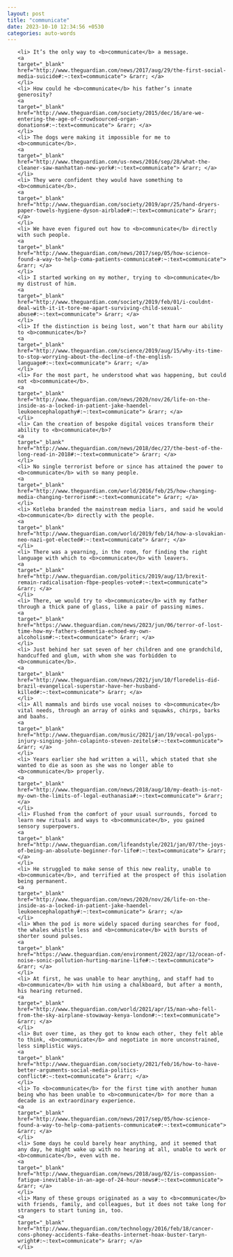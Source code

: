```yaml
---
layout: post
title: "communicate"
date: 2023-10-10 12:34:56 +0530
categories: auto-words
---
```

<ol>

    <li> It’s the only way to <b>communicate</b> a message.
    <a 
    target="_blank" 
    href="http://www.theguardian.com/news/2017/aug/29/the-first-social-media-suicide#:~:text=communicate"> &rarr; </a>
    </li>
    <li> How could he <b>communicate</b> his father’s innate generosity?
    <a 
    target="_blank" 
    href="http://www.theguardian.com/society/2015/dec/16/are-we-entering-the-age-of-crowdsourced-organ-donations#:~:text=communicate"> &rarr; </a>
    </li>
    <li> The dogs were making it impossible for me to <b>communicate</b>.
    <a 
    target="_blank" 
    href="http://www.theguardian.com/us-news/2016/sep/28/what-the-cleaner-saw-manhattan-new-york#:~:text=communicate"> &rarr; </a>
    </li>
    <li> They were confident they would have something to <b>communicate</b>.
    <a 
    target="_blank" 
    href="http://www.theguardian.com/society/2019/apr/25/hand-dryers-paper-towels-hygiene-dyson-airblade#:~:text=communicate"> &rarr; </a>
    </li>
    <li> We have even figured out how to <b>communicate</b> directly with such people.
    <a 
    target="_blank" 
    href="http://www.theguardian.com/news/2017/sep/05/how-science-found-a-way-to-help-coma-patients-communicate#:~:text=communicate"> &rarr; </a>
    </li>
    <li> I started working on my mother, trying to <b>communicate</b> my distrust of him.
    <a 
    target="_blank" 
    href="http://www.theguardian.com/society/2019/feb/01/i-couldnt-deal-with-it-it-tore-me-apart-surviving-child-sexual-abuse#:~:text=communicate"> &rarr; </a>
    </li>
    <li> If the distinction is being lost, won’t that harm our ability to <b>communicate</b>?
    <a 
    target="_blank" 
    href="http://www.theguardian.com/science/2019/aug/15/why-its-time-to-stop-worrying-about-the-decline-of-the-english-language#:~:text=communicate"> &rarr; </a>
    </li>
    <li> For the most part, he understood what was happening, but could not <b>communicate</b>.
    <a 
    target="_blank" 
    href="http://www.theguardian.com/news/2020/nov/26/life-on-the-inside-as-a-locked-in-patient-jake-haendel-leukoencephalopathy#:~:text=communicate"> &rarr; </a>
    </li>
    <li> Can the creation of bespoke digital voices transform their ability to <b>communicate</b>?
    <a 
    target="_blank" 
    href="http://www.theguardian.com/news/2018/dec/27/the-best-of-the-long-read-in-2018#:~:text=communicate"> &rarr; </a>
    </li>
    <li> No single terrorist before or since has attained the power to <b>communicate</b> with so many people.
    <a 
    target="_blank" 
    href="http://www.theguardian.com/world/2016/feb/25/how-changing-media-changing-terrorism#:~:text=communicate"> &rarr; </a>
    </li>
    <li> Kotleba branded the mainstream media liars, and said he would <b>communicate</b> directly with the people.
    <a 
    target="_blank" 
    href="http://www.theguardian.com/world/2019/feb/14/how-a-slovakian-neo-nazi-got-elected#:~:text=communicate"> &rarr; </a>
    </li>
    <li> There was a yearning, in the room, for finding the right language with which to <b>communicate</b> with leavers.
    <a 
    target="_blank" 
    href="http://www.theguardian.com/politics/2019/aug/13/brexit-remain-radicalisation-fbpe-peoples-vote#:~:text=communicate"> &rarr; </a>
    </li>
    <li> There, we would try to <b>communicate</b> with my father through a thick pane of glass, like a pair of passing mimes.
    <a 
    target="_blank" 
    href="https://www.theguardian.com/news/2023/jun/06/terror-of-lost-time-how-my-fathers-dementia-echoed-my-own-alcoholism#:~:text=communicate"> &rarr; </a>
    </li>
    <li> Just behind her sat seven of her children and one grandchild, handcuffed and glum, with whom she was forbidden to <b>communicate</b>.
    <a 
    target="_blank" 
    href="http://www.theguardian.com/news/2021/jun/10/floredelis-did-brazil-evangelical-superstar-have-her-husband-killed#:~:text=communicate"> &rarr; </a>
    </li>
    <li> All mammals and birds use vocal noises to <b>communicate</b> vital needs, through an array of oinks and squawks, chirps, barks and baahs.
    <a 
    target="_blank" 
    href="http://www.theguardian.com/music/2021/jan/19/vocal-polyps-injury-singing-john-colapinto-steven-zeitels#:~:text=communicate"> &rarr; </a>
    </li>
    <li> Years earlier she had written a will, which stated that she wanted to die as soon as she was no longer able to <b>communicate</b> properly.
    <a 
    target="_blank" 
    href="http://www.theguardian.com/news/2018/aug/10/my-death-is-not-my-own-the-limits-of-legal-euthanasia#:~:text=communicate"> &rarr; </a>
    </li>
    <li> Flushed from the comfort of your usual surrounds, forced to learn new rituals and ways to <b>communicate</b>, you gained sensory superpowers.
    <a 
    target="_blank" 
    href="http://www.theguardian.com/lifeandstyle/2021/jan/07/the-joys-of-being-an-absolute-beginner-for-life#:~:text=communicate"> &rarr; </a>
    </li>
    <li> He struggled to make sense of this new reality, unable to <b>communicate</b>, and terrified at the prospect of this isolation being permanent.
    <a 
    target="_blank" 
    href="http://www.theguardian.com/news/2020/nov/26/life-on-the-inside-as-a-locked-in-patient-jake-haendel-leukoencephalopathy#:~:text=communicate"> &rarr; </a>
    </li>
    <li> When the pod is more widely spaced during searches for food, the whales whistle less and <b>communicate</b> with bursts of shorter sound pulses.
    <a 
    target="_blank" 
    href="https://www.theguardian.com/environment/2022/apr/12/ocean-of-noise-sonic-pollution-hurting-marine-life#:~:text=communicate"> &rarr; </a>
    </li>
    <li> At first, he was unable to hear anything, and staff had to <b>communicate</b> with him using a chalkboard, but after a month, his hearing returned.
    <a 
    target="_blank" 
    href="http://www.theguardian.com/world/2021/apr/15/man-who-fell-from-the-sky-airplane-stowaway-kenya-london#:~:text=communicate"> &rarr; </a>
    </li>
    <li> But over time, as they got to know each other, they felt able to think, <b>communicate</b> and negotiate in more unconstrained, less simplistic ways.
    <a 
    target="_blank" 
    href="http://www.theguardian.com/society/2021/feb/16/how-to-have-better-arguments-social-media-politics-conflict#:~:text=communicate"> &rarr; </a>
    </li>
    <li> To <b>communicate</b> for the first time with another human being who has been unable to <b>communicate</b> for more than a decade is an extraordinary experience.
    <a 
    target="_blank" 
    href="http://www.theguardian.com/news/2017/sep/05/how-science-found-a-way-to-help-coma-patients-communicate#:~:text=communicate"> &rarr; </a>
    </li>
    <li> Some days he could barely hear anything, and it seemed that any day, he might wake up with no hearing at all, unable to work or <b>communicate</b>, even with me.
    <a 
    target="_blank" 
    href="http://www.theguardian.com/news/2018/aug/02/is-compassion-fatigue-inevitable-in-an-age-of-24-hour-news#:~:text=communicate"> &rarr; </a>
    </li>
    <li> Many of these groups originated as a way to <b>communicate</b> with friends, family, and colleagues, but it does not take long for strangers to start tuning in, too.
    <a 
    target="_blank" 
    href="http://www.theguardian.com/technology/2016/feb/18/cancer-cons-phoney-accidents-fake-deaths-internet-hoax-buster-taryn-wright#:~:text=communicate"> &rarr; </a>
    </li>